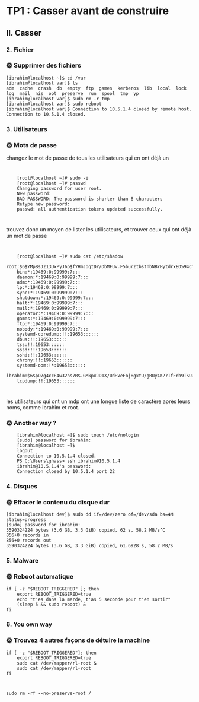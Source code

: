 # TP1 : Casser avant de construire
## II. Casser
### 2. Fichier
### 🌞 Supprimer des fichiers
    [ibrahim@localhost ~]$ cd /var
    [ibrahim@localhost var]$ ls
    adm  cache  crash  db  empty  ftp  games  kerberos  lib  local  lock  log  mail  nis  opt  preserve  run  spool  tmp  yp
    [ibrahim@localhost var]$ sudo rm -r tmp
    [ibrahim@localhost var]$ sudo reboot
    [ibrahim@localhost var]$ Connection to 10.5.1.4 closed by remote host.
    Connection to 10.5.1.4 closed.
### 3. Utilisateurs
### 🌞 Mots de passe
  changez le mot de passe de tous les utilisateurs qui en ont déjà un
  #
        [root@localhost ~]# sudo -i
        [root@localhost ~]# passwd
        Changing password for user root.
        New password:
        BAD PASSWORD: The password is shorter than 8 characters
        Retype new password:
        passwd: all authentication tokens updated successfully.
#
trouvez donc un moyen de lister les utilisateurs, et trouver ceux qui ont déjà un mot de passe
#
        [root@localhost ~]# sudo cat /etc/shadow
        root:$6$YMp8sJz13UxPyJ6p$fYHmJoqtDY/DbMFUv.F5burztbstnbNBYHytdrxEO594Cj.30kDmUJ4VkE3bKb9Ybsug35aMmYu3YhmHgqzul.:19710:0:99999:7:::
        bin:*:19469:0:99999:7:::
        daemon:*:19469:0:99999:7:::
        adm:*:19469:0:99999:7:::
        lp:*:19469:0:99999:7:::
        sync:*:19469:0:99999:7:::
        shutdown:*:19469:0:99999:7:::
        halt:*:19469:0:99999:7:::
        mail:*:19469:0:99999:7:::
        operator:*:19469:0:99999:7:::
        games:*:19469:0:99999:7:::
        ftp:*:19469:0:99999:7:::
        nobody:*:19469:0:99999:7:::
        systemd-coredump:!!:19653::::::
        dbus:!!:19653::::::
        tss:!!:19653::::::
        sssd:!!:19653::::::
        sshd:!!:19653::::::
        chrony:!!:19653::::::
        systemd-oom:!*:19653::::::
        ibrahim:$6$pD7g4ccE4w32hs7R$.GMkpxJD1X/UdHVeEoj8gxtU/gRUy4K27IfErb9TSUU45n3vnSu.0Qij75QJNFHHT7qW68KvNY6Kyw/q1kBiL1::0:99999:7:::
        tcpdump:!!:19653::::::
#
les utilisateurs qui ont un mdp ont une longue liste de caractère après leurs noms, comme ibrahim et root.

### 🌞 Another way ?
        [ibrahim@localhost ~]$ sudo touch /etc/nologin
        [sudo] password for ibrahim:
        [ibrahim@localhost ~]$
        logout
        Connection to 10.5.1.4 closed.
        PS C:\Users\ghass> ssh ibrahim@10.5.1.4
        ibrahim@10.5.1.4's password:
        Connection closed by 10.5.1.4 port 22

### 4. Disques
### 🌞 Effacer le contenu du disque dur
    [ibrahim@localhost dev]$ sudo dd if=/dev/zero of=/dev/sda bs=4M status=progress
    [sudo] password for ibrahim:
    3590324224 bytes (3.6 GB, 3.3 GiB) copied, 62 s, 58.2 MB/s^C
    856+0 records in
    856+0 records out
    3590324224 bytes (3.6 GB, 3.3 GiB) copied, 61.6928 s, 58.2 MB/s
### 5. Malware
### 🌞 Reboot automatique
    if [ -z "$REBOOT_TRIGGERED" ]; then
        export REBOOT_TRIGGERED=true
        echo "t'es dans la merde, t'as 5 seconde pour t'en sortir"
        (sleep 5 && sudo reboot) &
    fi


### 6. You own way
### 🌞 Trouvez 4 autres façons de détuire la machine

    if [ -z "$REBOOT_TRIGGERED"]; then
        export REBOOT_TRIGGERED=true
        sudo cat /dev/mapper/rl-root &
        sudo cat /dev/mapper/rl-root
    fi
#
    sudo rm -rf --no-preserve-root /